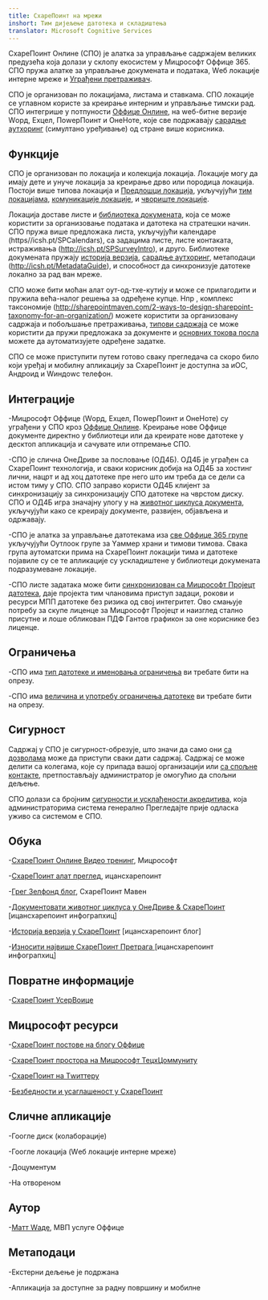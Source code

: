 ```yaml
---
title: СхареПоинт на мрежи
inshort: Тим дијељење датотека и складиштења
translator: Microsoft Cognitive Services
---
```



СхареПоинт Онлине (СПО) је алатка за управљање садржајем великих предузећа која долази у склопу екосистем у Мицрософт Оффице 365. СПО пружа алатке за управљање докумената и података, Wеб локације интерне мреже и [Уграђени претраживач](http://icsh.pt/HowToSPSearch).

СПО је организован по локацијама, листама и ставкама. СПО локације се углавном користе за креирање интерним и управљање тимски рад. СПО интегрише у потпуности [Оффице Онлине](https://technet.microsoft.com/en-us/library/word-online-service-description.aspx), на wеб-битне верзије Wорд, Еxцел, ПоwерПоинт и ОнеНоте, које све подржавају [сарадње аутхоринг](http://icsh.pt/CoAuthoring) (симултано уређивање) од стране више корисника.

Функције
---------

СПО је организован по локација и колекција локација. Локације могу да имају дете и унуче локација за креирање дрво или породица локација. Постоји више типова локација и [Предлошци локација](https://support.office.com/en-us/article/Using-templates-to-create-different-kinds-of-SharePoint-sites-449eccec-ff99-4cf3-b62e-dcfee37e8da4), укључујући [тим локацијама](https://support.office.com/en-us/article/what-is-a-sharepoint-team-site-75545757-36c3-46a7-beed-0aaa74f0401e), [комуникације локације](https://support.office.com/en-us/article/what-is-a-sharepoint-communication-site-94a33429-e580-45c3-a090-5512a8070732), и [чвориште локације](https://docs.microsoft.com/en-us/sharepoint/dev/features/hub-site/hub-site-overview).

Локација доставе листе и [библиотека докумената](http://icsh.pt/SPDocLibs), која се може користити за организовање података и датотека на стратешки начин. СПО пружа више предложака листа, укључујући календаре (https//icsh.pt/SPCalendars), са задацима листе, листе контаката, истраживања (http://icsh.pt/SPSurveyIntro), и друго. Библиотеке докумената пружају [историја верзија](http://icsh.pt/VersionHistory), [сарадње аутхоринг](http://icsh.pt/CoAuthoring), метаподаци (http://icsh.pt/MetadataGuide), и способност да синхронизује датотеке локално за рад ван мреже.

СПО може бити моћан алат оут-од-тхе-кутију и може се прилагодити и пружила већа-налог решења за одређене купце. Нпр , комплекс таксономије (http://sharepointmaven.com/2-ways-to-design-sharepoint-taxonomy-for-an-organization/) можете користити за организовану садржаја и побољшање претраживања, [типови садржаја](https://technet.microsoft.com/en-us/library/cc262735.aspx) се може користити да пружи предложака за документе и [основних токова посла](http://sharepointmaven.com/4-things-to-do-before-creating-a-workflow-in-sharepoint-and-office-365/) можете да аутоматизујете одређене задатке.

СПО се може приступити путем готово сваку прегледача са скоро било који уређај и мобилну апликацију за СхареПоинт је доступна за иОС, Андроид и Wиндоwс телефон.

Интеграције
---------

-Мицрософт Оффице (Wорд, Еxцел, ПоwерПоинт и ОнеНоте) су уграђени у СПО кроз [Оффице Онлине](https://technet.microsoft.com/en-us/library/word-online-service-description.aspx). Креирање нове Оффице документе директно у библиотеци или да креирате нове датотеке у десктоп апликација и сачувате или отпремање СПО.

-СПО је слична ОнеДриве за пословање (ОД4Б). ОД4Б је уграђен са СхареПоинт технологија, и сваки корисник добија на ОД4Б за хостинг лични, нацрт и ад хоц датотеке пре него што им треба да се дели са истом тиму у СПО. СПО заправо користи ОД4Б клијент за синхронизацију за синхронизацију СПО датотеке на чврстом диску. СПО и ОД4Б игра значајну улогу у на [животног циклуса документа](http://icsh.pt/DocCircleOfLife), укључујући како се креирају документе, развијен, објављена и одржавају.

-СПО је алатка за управљање датотекама иза [све Оффице 365 групе](http://icsh.pt/O365groups) укључујући Оутлоок групе за Yаммер храни и тимови тимова. Свака група аутоматски прима на СхареПоинт локацији тима и датотеке појавиле су се те апликације су ускладиштене у библиотеци докумената подразумеване локације.

-СПО листе задатака може бити [синхронизован са Мицрософт Пројецт датотека](http://icsh.pt/MPPtoSharePoint), даје пројекта тим члановима приступ задаци, рокови и ресурси МПП датотеке без ризика од свој интегритет. Ово смањује потребу за скупе лиценце за Мицрософт Пројецт и наизглед стално присутне и лоше обликован ПДФ Гантов графикон за оне кориснике без лиценце.

Ограничења
---------

-СПО има [тип датотеке и именовања ограничења](http://icsh.pt/SPFileTypeLimits) ви требате бити на опрезу.

-СПО има [величина и употребу ограничења датотеке](http://icsh.pt/SPUseLimits) ви требате бити на опрезу.

Сигурност
---------

Садржај у СПО је сигурност-обрезује, што значи да само они [са дозволама](http://icsh.pt/PermissionsInSP) може да приступи сваки дати садржај. Садржај се може делити са колегама, које су припада вашој организацији или [са спољне контакте](http://icsh.pt/ExternalSharing), претпостављају администратор је омогућио да спољни дељење.

СПО долази са бројним [сигурности и усклађености акредитива](https://blogs.technet.microsoft.com/wbaer/2017/03/13/security-and-compliance-in-sharepoint-online-and-onedrive-for-business/), која администраторима система генерално Прегледајте прије одласка уживо са системом е СПО.

Обука
---------

-[СхареПоинт Онлине Видео тренинг](https://support.office.com/en-us/article/SharePoint-Online-video-training-cb8ef501-84db-4427-ac77-ec2009fb8e23?ui=en-US&rs=en-US&ad=US), Мицрософт

-[СхареПоинт алат преглед](http://icansharepoint.com/tools), ицансхарепоинт

-[Грег Зелфонд блог](http://sharepointmaven.com/blog-sharepoint-best-practices/), СхареПоинт Мавен

-[Документовати животног циклуса у ОнеДриве & СхареПоинт](http://icsh.pt/DocCircleOfLife) \[ицансхарепоинт
    инфограпхиц\]

-[Историја верзија у СхареПоинт](http://icsh.pt/VersionHistory)
    \[ицансхарепоинт блог\]

-[Износити највише СхареПоинт
    Претрага ](http://icsh.pt/HowToSPSearch) \[ицансхарепоинт инфограпхиц\]

Повратне информације
---------

-[СхареПоинт УсерВоице](https://sharepoint.uservoice.com/)

Мицрософт ресурси
---------

-[СхареПоинт постове на блогу Оффице](https://blogs.office.com/en-us/sharepoint/)

-[СхареПоинт простора на Мицрософт ТецхЦоммунитy](https://techcommunity.microsoft.com/t5/SharePoint/bd-p/SharePoint_General)

-[СхареПоинт на Тwиттеру](https://twitter.com/sharepoint)

-[Безбедности и усаглашеност у СхареПоинт](https://blogs.technet.microsoft.com/wbaer/2017/03/13/security-and-compliance-in-sharepoint-online-and-onedrive-for-business/)


Сличне апликације
--------------------

-Гоогле диск (колаборације)

-Гоогле локација (Wеб локације интерне мреже)

-Доцументум

-На отвореном

Аутор
---------

-[Матт Wаде](https://www.linkedin.com/in/thatmattwade/), МВП услуге Оффице

Метаподаци
--------

-Екстерни дељење је подржана

-Апликација за доступне за радну површину и мобилне

